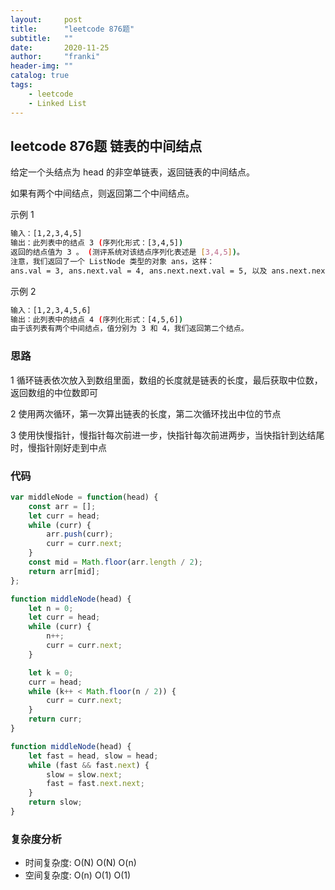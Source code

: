 ```yaml
---
layout:     post
title:      "leetcode 876题"
subtitle:   ""
date:       2020-11-25
author:     "franki"
header-img: ""
catalog: true
tags:
    - leetcode
    - Linked List
---
```


## leetcode 876题 链表的中间结点

给定一个头结点为 head 的非空单链表，返回链表的中间结点。

如果有两个中间结点，则返回第二个中间结点。

示例 1

```bash
输入：[1,2,3,4,5]
输出：此列表中的结点 3 (序列化形式：[3,4,5])
返回的结点值为 3 。 (测评系统对该结点序列化表述是 [3,4,5])。
注意，我们返回了一个 ListNode 类型的对象 ans，这样：
ans.val = 3, ans.next.val = 4, ans.next.next.val = 5, 以及 ans.next.next.next = NULL.
```

示例 2

```bash
输入：[1,2,3,4,5,6]
输出：此列表中的结点 4 (序列化形式：[4,5,6])
由于该列表有两个中间结点，值分别为 3 和 4，我们返回第二个结点。
```

### 思路

1 循环链表依次放入到数组里面，数组的长度就是链表的长度，最后获取中位数，返回数组的中位数即可

2 使用两次循环，第一次算出链表的长度，第二次循环找出中位的节点

3 使用快慢指针，慢指针每次前进一步，快指针每次前进两步，当快指针到达结尾时，慢指针刚好走到中点

### 代码

```js
var middleNode = function(head) {
    const arr = [];
    let curr = head;
    while (curr) {
        arr.push(curr);
        curr = curr.next;
    }
    const mid = Math.floor(arr.length / 2);
    return arr[mid];
};

function middleNode(head) {
    let n = 0;
    let curr = head;
    while (curr) {
        n++;
        curr = curr.next;
    }

    let k = 0;
    curr = head;
    while (k++ < Math.floor(n / 2)) {
        curr = curr.next;
    }
    return curr;
}

function middleNode(head) {
    let fast = head, slow = head;
    while (fast && fast.next) {
        slow = slow.next;
        fast = fast.next.next;
    }
    return slow;
}
```

### 复杂度分析

- 时间复杂度: O(N) O(N) O(n)
- 空间复杂度: O(n) O(1) O(1)
